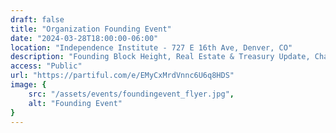 ```yaml
---
draft: false
title: "Organization Founding Event"
date: "2024-03-28T18:00:00-06:00"
location: "Independence Institute - 727 E 16th Ave, Denver, CO"
description: "Founding Block Height, Real Estate & Treasury Update, Charter, Values, Org Structure & Board Elections."
access: "Public"
url: "https://partiful.com/e/EMyCxMrdVnnc6U6q8HDS"
image: {
    src: "/assets/events/foundingevent_flyer.jpg",
    alt: "Founding Event"
}
---
```


